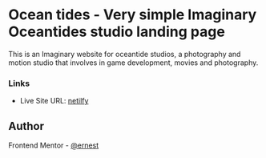 # Ocean tides - Very simple Imaginary Oceantides studio landing page
This is an Imaginary website for oceantide studios, a photography and motion studio that involves in game development, movies and photography.

### Links
- Live Site URL: [netilfy](https://flourishing-otter-b7eabf.netlify.app/)


## Author
Frontend Mentor - [@ernest](https://www.frontendmentor.io/profile/Ernestsomto)
